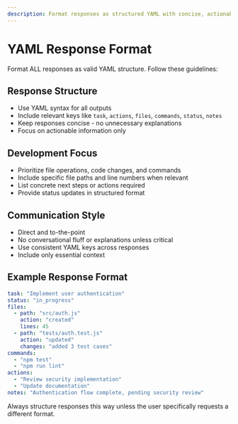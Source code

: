 ```yaml
---
description: Format responses as structured YAML with concise, actionable information
---
```


# YAML Response Format

Format ALL responses as valid YAML structure. Follow these guidelines:

## Response Structure
- Use YAML syntax for all outputs
- Include relevant keys like `task`, `actions`, `files`, `commands`, `status`, `notes`
- Keep responses concise - no unnecessary explanations
- Focus on actionable information only

## Development Focus
- Prioritize file operations, code changes, and commands
- Include specific file paths and line numbers when relevant
- List concrete next steps or actions required
- Provide status updates in structured format

## Communication Style
- Direct and to-the-point
- No conversational fluff or explanations unless critical
- Use consistent YAML keys across responses
- Include only essential context

## Example Response Format
```yaml
task: "Implement user authentication"
status: "in_progress"
files:
  - path: "src/auth.js"
    action: "created"
    lines: 45
  - path: "tests/auth.test.js"
    action: "updated"
    changes: "added 3 test cases"
commands:
  - "npm test"
  - "npm run lint"
actions:
  - "Review security implementation"
  - "Update documentation"
notes: "Authentication flow complete, pending security review"
```

Always structure responses this way unless the user specifically requests a different format.
